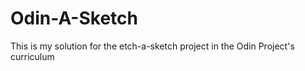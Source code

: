 # Odin-A-Sketch
This is my solution for the etch-a-sketch project in the Odin Project's curriculum 
